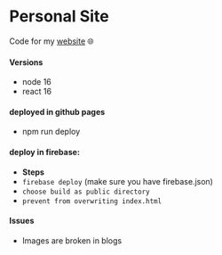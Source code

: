 # Personal Site

Code for my [website](https://ulan13.me) 🌐

#### Versions
- node 16
- react 16

#### deployed in github pages
- npm run deploy

#### deploy in firebase:

- **Steps**
- `firebase deploy` (make sure you have firebase.json)
- `choose build as public directory`
- `prevent from overwriting index.html`

#### Issues
- Images are broken in blogs

